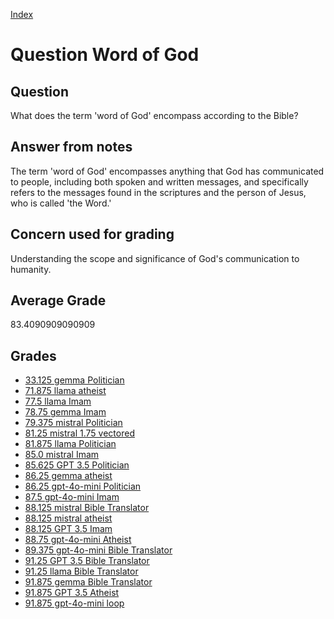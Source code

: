 
[Index](../../index.md)
# Question Word of God
## Question
What does the term 'word of God' encompass according to the Bible?

## Answer from notes
The term 'word of God' encompasses anything that God has communicated to people, including both spoken and written messages, and specifically refers to the messages found in the scriptures and the person of Jesus, who is called 'the Word.'

## Concern used for grading
Understanding the scope and significance of God's communication to humanity.

## Average Grade
83.4090909090909

## Grades
 * [33.125 gemma Politician](../answers/gemma_Politician/Word_of_God.md)
 * [71.875 llama atheist](../answers/llama_atheist/Word_of_God.md)
 * [77.5 llama Imam](../answers/llama_Imam/Word_of_God.md)
 * [78.75 gemma Imam](../answers/gemma_Imam/Word_of_God.md)
 * [79.375 mistral Politician](../answers/mistral_Politician/Word_of_God.md)
 * [81.25 mistral 1.75 vectored](../answers/mistral_1.75_vectored/Word_of_God.md)
 * [81.875 llama Politician](../answers/llama_Politician/Word_of_God.md)
 * [85.0 mistral Imam](../answers/mistral_Imam/Word_of_God.md)
 * [85.625 GPT 3.5 Politician](../answers/GPT_3.5_Politician/Word_of_God.md)
 * [86.25 gemma atheist](../answers/gemma_atheist/Word_of_God.md)
 * [86.25 gpt-4o-mini Politician](../answers/gpt-4o-mini_Politician/Word_of_God.md)
 * [87.5 gpt-4o-mini Imam](../answers/gpt-4o-mini_Imam/Word_of_God.md)
 * [88.125 mistral Bible Translator](../answers/mistral_Bible_Translator/Word_of_God.md)
 * [88.125 mistral atheist](../answers/mistral_atheist/Word_of_God.md)
 * [88.125 GPT 3.5 Imam](../answers/GPT_3.5_Imam/Word_of_God.md)
 * [88.75 gpt-4o-mini Atheist](../answers/gpt-4o-mini_Atheist/Word_of_God.md)
 * [89.375 gpt-4o-mini Bible Translator](../answers/gpt-4o-mini_Bible_Translator/Word_of_God.md)
 * [91.25 GPT 3.5 Bible Translator](../answers/GPT_3.5_Bible_Translator/Word_of_God.md)
 * [91.25 llama Bible Translator](../answers/llama_Bible_Translator/Word_of_God.md)
 * [91.875 gemma Bible Translator](../answers/gemma_Bible_Translator/Word_of_God.md)
 * [91.875 GPT 3.5 Atheist](../answers/GPT_3.5_Atheist/Word_of_God.md)
 * [91.875 gpt-4o-mini loop](../answers/gpt-4o-mini_loop/Word_of_God.md)

